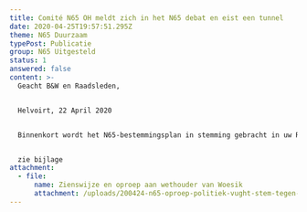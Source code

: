 ```yaml
---
title: Comité N65 OH meldt zich in het N65 debat en eist een tunnel
date: 2020-04-25T19:57:51.295Z
theme: N65 Duurzaam
typePost: Publicatie
group: N65 Uitgesteld
status: 1
answered: false
content: >-
  Geacht B&W en Raadsleden,


  Helvoirt, 22 April 2020


  Binnenkort wordt het N65-bestemmingsplan in stemming gebracht in uw Raad. Uit de vele zienswijzen die zijn inge- bracht, heeft u kunnen zien dat niet iedereen onverdeeld enthousiast is over dit plan dat €155 miljoen kost. Eigenlijk is iedereen van mening dat een echte autotunnel door de bebouwde kommen van Vught en Helvoirt beter zou zijn. Maar vervolgens wordt dit betere plan terzijde geschoven met het argument dat I&W daar geen geld voor heeft. Daarom wijzen wij u graag op het volgende:


  zie bijlage
attachment:
  - file:
      name: Zienswijze en oproep aan wethouder van Woesik
      attachment: /uploads/200424-n65-oproep-politiek-vught-stem-tegen-n65-bestemmingsplan.pdf
---
```


